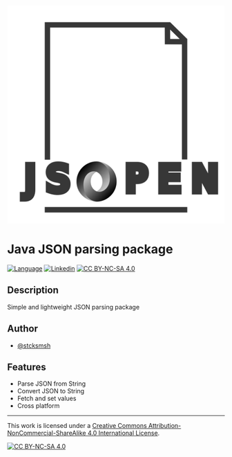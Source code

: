![Logo][logo]
# Java JSON parsing package
[![Language][language-shield]](https://www.java.com/)   [![Linkedin][linkedin-shield]](https://www.linkedin.com/in/kostavukicevic/)   [![CC BY-NC-SA 4.0][cc-by-nc-sa-shield]](http://creativecommons.org/licenses/by-nc-sa/4.0/)

## Description

Simple and lightweight JSON parsing package
## Author

- [@stcksmsh](https://www.github.com/stcksmsh)


## Features

- Parse JSON from String
- Convert JSON to String
- Fetch and set values
- Cross platform

---

This work is licensed under a
[Creative Commons Attribution-NonCommercial-ShareAlike 4.0 International License][cc-by-nc-sa].

[![CC BY-NC-SA 4.0][cc-by-nc-sa-image]](http://creativecommons.org/licenses/by-nc-sa/4.0/)

[logo]: ./images/logo.png
[language-shield]: https://img.shields.io/badge/Language-Java-f89820?style=for-the-badge
[linkedin-shield]: https://img.shields.io/badge/Linkedin-Kosta_Vukicevic-0072b1?style=for-the-badge
[cc-by-nc-sa]: http://creativecommons.org/licenses/by-nc-sa/4.0/
[cc-by-nc-sa-image]: https://licensebuttons.net/l/by-nc-sa/4.0/88x31.png

[cc-by-nc-sa-shield]: https://img.shields.io/badge/License-CC_BY--NC--SA_4.0-04a635?style=for-the-badge
